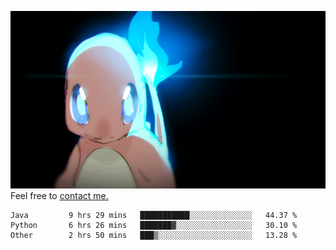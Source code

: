 [gif]: https://raw.githubusercontent.com/uysalserkan/uysalserkan/master/charmander-2.gif

![gif]
Feel free to [contact me.](mailto:uysalserkan08@gmail.com)
<!--
<div align="center">
<p>Profile Visitor Counter</p>
<img src="https://profile-counter.glitch.me/uysalserkan/count.svg" alt="hit counter" align="center">
</div>
-->
<!--START_SECTION:waka-->

```text
Java         9 hrs 29 mins   ███████████░░░░░░░░░░░░░░   44.37 %
Python       6 hrs 26 mins   ███████▓░░░░░░░░░░░░░░░░░   30.10 %
Other        2 hrs 50 mins   ███▒░░░░░░░░░░░░░░░░░░░░░   13.28 %
```

<!--END_SECTION:waka-->

